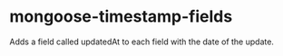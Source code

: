 # mongoose-timestamp-fields
Adds a field called updatedAt to each field with the date of the update.
